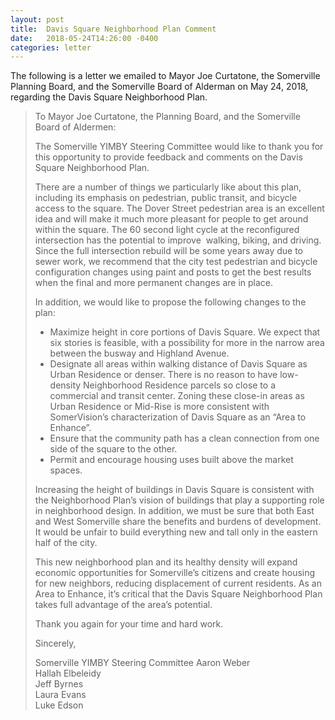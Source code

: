 ```yaml
---
layout: post
title:  Davis Square Neighborhood Plan Comment
date:   2018-05-24T14:26:00 -0400
categories: letter
---
```

The following is a letter we emailed to Mayor Joe Curtatone, the Somerville Planning Board, and the Somerville Board of Alderman on <time datetime="2018-05-24T14:26-04:00">May 24, 2018</time>, regarding the Davis Square Neighborhood Plan.

> To Mayor Joe Curtatone, the Planning Board, and the Somerville Board of Aldermen:
>
> The Somerville YIMBY Steering Committee would like to thank you for this opportunity to provide feedback and comments on the Davis Square Neighborhood Plan.
>
> There are a number of things we particularly like about this plan, including its emphasis on pedestrian, public transit, and bicycle access to the square. The Dover Street pedestrian area is an excellent idea and will make it much more pleasant for people to get around within the square. The 60 second light cycle at the reconfigured intersection has the potential to improve  walking, biking, and driving. Since the full intersection rebuild will be some years away due to sewer work, we recommend that the city test pedestrian and bicycle configuration changes using paint and posts to get the best results when the final and more permanent changes are in place.
>
> In addition, we would like to propose the following changes to the plan:
>
>
> * Maximize height in core portions of Davis Square. We expect that six stories is feasible, with a possibility for more in the narrow area between the busway and Highland Avenue.
> * Designate all areas within walking distance of Davis Square as Urban Residence or denser. There is no reason to have low-density Neighborhood Residence parcels so close to a commercial and transit center. Zoning these close-in areas as Urban Residence or Mid-Rise is more consistent with SomerVision’s characterization of Davis Square as an “Area to Enhance”.
> * Ensure that the community path has a clean connection from one side of the square to the other.
> * Permit and encourage housing uses built above the market spaces.
>
> Increasing the height of buildings in Davis Square is consistent with the Neighborhood Plan’s vision of buildings that play a supporting role in neighborhood design. In addition, we must be sure that both East and West Somerville share the benefits and burdens of development. It would be unfair to build everything new and tall only in the eastern half of the city.
>
> This new neighborhood plan and its healthy density will expand economic opportunities for Somerville’s citizens and create housing for new neighbors, reducing displacement of current residents. As an Area to Enhance, it’s critical that the Davis Square Neighborhood Plan takes full advantage of the area’s potential.
>
> Thank you again for your time and hard work.
>
> Sincerely,
>
> Somerville YIMBY Steering Committee
> Aaron Weber  
> Hallah Elbeleidy  
> Jeff Byrnes  
> Laura Evans  
> Luke Edson
